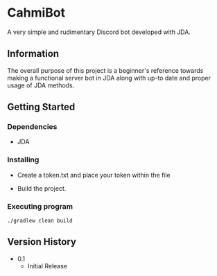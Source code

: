 # CahmiBot 

A very simple and rudimentary Discord bot developed with JDA.

## Information

The overall purpose of this project is a beginner's reference towards making a functional server bot in JDA along with up-to date and proper usage of JDA methods.

## Getting Started

### Dependencies

* JDA

### Installing

* Create a token.txt and place your token within the file

* Build the project.

### Executing program

```
./gradlew clean build
```

## Version History

* 0.1
    * Initial Release
